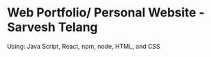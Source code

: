# Web Portfolio/ Personal Website - Sarvesh Telang

Using:
Java Script, React, npm, node, HTML, and CSS
